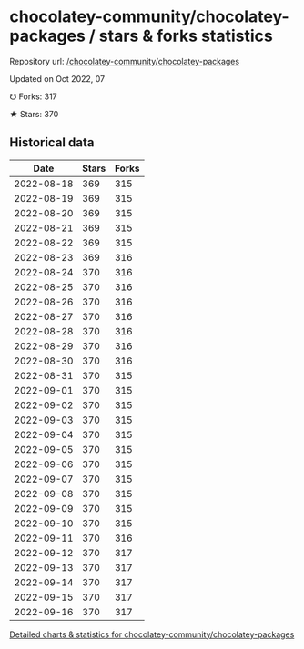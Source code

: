 # chocolatey-community/chocolatey-packages / stars & forks statistics

Repository url: [/chocolatey-community/chocolatey-packages](https://github.com/chocolatey-community/chocolatey-packages)

Updated on Oct 2022, 07

☋ Forks: 317

★ Stars: 370

## Historical data
| Date | Stars | Forks |
|------|-------|-------|
| 2022-08-18 | 369 | 315 | 
| 2022-08-19 | 369 | 315 | 
| 2022-08-20 | 369 | 315 | 
| 2022-08-21 | 369 | 315 | 
| 2022-08-22 | 369 | 315 | 
| 2022-08-23 | 369 | 316 | 
| 2022-08-24 | 370 | 316 | 
| 2022-08-25 | 370 | 316 | 
| 2022-08-26 | 370 | 316 | 
| 2022-08-27 | 370 | 316 | 
| 2022-08-28 | 370 | 316 | 
| 2022-08-29 | 370 | 316 | 
| 2022-08-30 | 370 | 316 | 
| 2022-08-31 | 370 | 315 | 
| 2022-09-01 | 370 | 315 | 
| 2022-09-02 | 370 | 315 | 
| 2022-09-03 | 370 | 315 | 
| 2022-09-04 | 370 | 315 | 
| 2022-09-05 | 370 | 315 | 
| 2022-09-06 | 370 | 315 | 
| 2022-09-07 | 370 | 315 | 
| 2022-09-08 | 370 | 315 | 
| 2022-09-09 | 370 | 315 | 
| 2022-09-10 | 370 | 315 | 
| 2022-09-11 | 370 | 316 | 
| 2022-09-12 | 370 | 317 | 
| 2022-09-13 | 370 | 317 | 
| 2022-09-14 | 370 | 317 | 
| 2022-09-15 | 370 | 317 | 
| 2022-09-16 | 370 | 317 | 


[Detailed charts & statistics for chocolatey-community/chocolatey-packages](https://reviewgithub.com/rep/chocolatey-community/chocolatey-packages)
